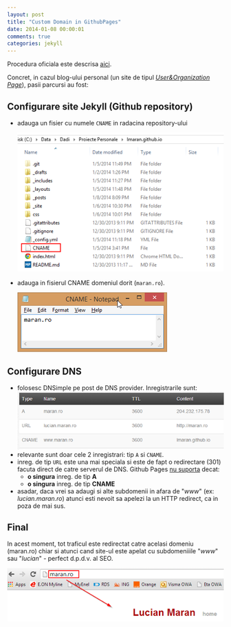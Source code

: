 ```yaml
---
layout: post
title: "Custom Domain in GithubPages"
date: 2014-01-08 00:00:01
comments: true
categories: jekyll
---
```


Procedura oficiala este descrisa [aici](https://help.github.com/articles/setting-up-a-custom-domain-with-pages).

Concret, in cazul blog-ului personal (un site de tipul _[User&Organization Page](https://help.github.com/articles/user-organization-and-project-pages)_), pasii parcursi au fost:

## Configurare site Jekyll (Github repository)

- adauga un fisier cu numele `CNAME` in radacina repository-ului

  ![](/assets/images/2014/cname.png)

- adauga in fisierul CNAME domeniul dorit (`maran.ro`).

  ![](/assets/images/2014/cname-content.png)

## Configurare DNS

- folosesc DNSimple pe post de DNS provider. Inregistrarile sunt:
  ![](/assets/images/2014/dnsimple-config.png)
- relevante sunt doar cele 2 inregistrari: tip `A` si `CNAME`.
- inreg. de tip `URL` este una mai speciala si este de fapt o redirectare (301) facuta direct de catre serverul de DNS. Github Pages [nu suporta](http://stackoverflow.com/a/10766694) decat:
  - **o singura** inreg. de tip **A**
  - **o singura** inreg. de tip **CNAME**
- asadar, daca vrei sa adaugi si alte subdomenii in afara de "_www_" (ex: _lucian.maran.ro_) atunci esti nevoit sa apelezi la un HTTP redirect, ca in poza de mai sus.

## Final

In acest moment, tot traficul este redirectat catre acelasi domeniu (maran.ro) chiar si atunci cand site-ul este apelat cu subdomeniiile "_www_" sau "_lucian_" - perfect d.p.d.v. al SEO.

![](/assets/images/2014/custom-domain-ok.png)
